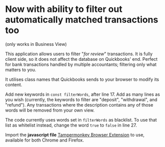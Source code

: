 # Now with ability to filter out automatically matched transactions too
(only works in Business View)

This application allows users to filter "_for review_" transactions. It is fully client side, so it does not affect the database on Quickbooks' end. Perfect for bank transactions handled by multiple accountants; filtering only what matters to you.

It utilises class names that Quickbooks sends to your browser to modify its content.

Add new keywords in `const filterWords`, after line 17. Add as many lines as you wish (currently, the keywords to filter are "deposit", "withdrawal", and "refund"). Any transactions where the description contains any of those words will be removed from your own view.

The code currently uses words set in `filterWords` as blacklist. To use that list as whitelist instead, change the word `true` to `false` in line 27.

Import the **javascript file** [Tampermonkey Browser Extension](https://www.tampermonkey.net/) to use, available for both Chrome and Firefox.
